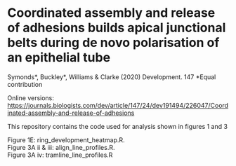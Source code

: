# Coordinated assembly and release of adhesions builds apical junctional belts during de novo polarisation of an epithelial tube

Symonds*, Buckley*, Williams & Clarke (2020) Development. 147
*Equal contribution

Online versions: https://journals.biologists.com/dev/article/147/24/dev191494/226047/Coordinated-assembly-and-release-of-adhesions

This repository contains the code used for analysis shown in figures 1 and 3

Figure 1E: ring_development_heatmap.R.  
Figure 3A ii & iii: align_line_profiles.R.  
Figure 3A iv: tramline_line_profiles.R


